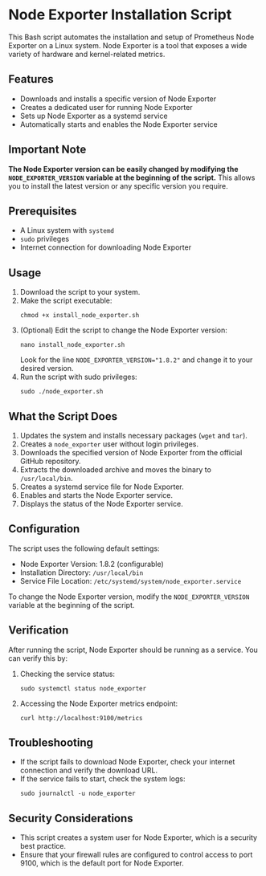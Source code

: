 # Node Exporter Installation Script

This Bash script automates the installation and setup of Prometheus Node Exporter on a Linux system. Node Exporter is a tool that exposes a wide variety of hardware and kernel-related metrics.

## Features

- Downloads and installs a specific version of Node Exporter
- Creates a dedicated user for running Node Exporter
- Sets up Node Exporter as a systemd service
- Automatically starts and enables the Node Exporter service

## Important Note

**The Node Exporter version can be easily changed by modifying the `NODE_EXPORTER_VERSION` variable at the beginning of the script.** This allows you to install the latest version or any specific version you require.

## Prerequisites

- A Linux system with `systemd`
- `sudo` privileges
- Internet connection for downloading Node Exporter

## Usage

1. Download the script to your system.
2. Make the script executable:
   ```
   chmod +x install_node_exporter.sh
   ```
3. (Optional) Edit the script to change the Node Exporter version:
   ```
   nano install_node_exporter.sh
   ```
   Look for the line `NODE_EXPORTER_VERSION="1.8.2"` and change it to your desired version.
4. Run the script with sudo privileges:
   ```
   sudo ./node_exporter.sh
   ```

## What the Script Does

1. Updates the system and installs necessary packages (`wget` and `tar`).
2. Creates a `node_exporter` user without login privileges.
3. Downloads the specified version of Node Exporter from the official GitHub repository.
4. Extracts the downloaded archive and moves the binary to `/usr/local/bin`.
5. Creates a systemd service file for Node Exporter.
6. Enables and starts the Node Exporter service.
7. Displays the status of the Node Exporter service.

## Configuration

The script uses the following default settings:

- Node Exporter Version: 1.8.2 (configurable)
- Installation Directory: `/usr/local/bin`
- Service File Location: `/etc/systemd/system/node_exporter.service`

To change the Node Exporter version, modify the `NODE_EXPORTER_VERSION` variable at the beginning of the script.

## Verification

After running the script, Node Exporter should be running as a service. You can verify this by:

1. Checking the service status:
   ```
   sudo systemctl status node_exporter
   ```
2. Accessing the Node Exporter metrics endpoint:
   ```
   curl http://localhost:9100/metrics
   ```

## Troubleshooting

- If the script fails to download Node Exporter, check your internet connection and verify the download URL.
- If the service fails to start, check the system logs:
  ```
  sudo journalctl -u node_exporter
  ```

## Security Considerations

- This script creates a system user for Node Exporter, which is a security best practice.
- Ensure that your firewall rules are configured to control access to port 9100, which is the default port for Node Exporter.
